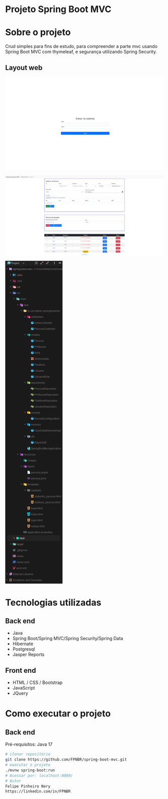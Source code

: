 # Projeto Spring Boot MVC

# Sobre o projeto

Crud simples para fins de estudo, para compreender a parte mvc usando Spring Boot MVC com thymeleaf, e segurança utilizando Spring Security.

## Layout web
![Web 1](https://github.com/FPNBR/spring-boot-mvc/blob/main/src/main/resources/images/1.png)

![Web 2](https://github.com/FPNBR/spring-boot-mvc/blob/main/src/main/resources/images/2.png)

![Web 3](https://github.com/FPNBR/spring-boot-mvc/blob/main/src/main/resources/images/3.png)

# Tecnologias utilizadas

## Back end
- Java
- Spring Boot/Spring MVC/Spring Security/Spring Data
- Hibernate
- Postgresql
- Jasper Reports

## Front end
- HTML / CSS / Bootstrap
- JavaScript
- JQuery

# Como executar o projeto

## Back end
Pré-requisitos: Java 17

```bash
# clonar repositório
git clone https://github.com/FPNBR/spring-boot-mvc.git
# executar o projeto
./mvnw spring-boot:run
# Acessar por: localhost:8080/
# Autor
Felipe Pinheiro Nery
https://linkedin.com/in/FPNBR